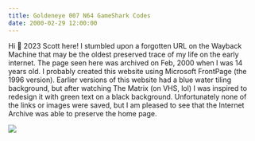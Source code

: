 ```yaml
---
title: Goldeneye 007 N64 GameShark Codes
date: 2000-02-29 12:00:00
---
```


Hi 👋 2023 Scott here! I stumbled upon a forgotten URL on the Wayback Machine that may be the oldest preserved trace of my life on the early internet. The page seen here was archived on Feb, 2000 when I was 14 years old. I probably created this website using Microsoft FrontPage (the 1996 version). Earlier versions of this website had a blue water tiling background, but after watching The Matrix (on VHS, lol) I was inspired to redesign it with green text on a black background. Unfortunately none of the links or images were saved, but I am pleased to see that the Internet Archive was able to preserve the home page.

<a href="https://swharden.com/static/2023/12/07/2000-02-29.png">
<img src="https://swharden.com/static/2023/12/07/2000-02-29.png" class="border border-dark shadow">
</a>